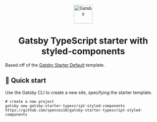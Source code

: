 <p align="center">
  <a href="https://www.gatsbyjs.org">
    <img alt="Gatsby" src="https://www.gatsbyjs.com/Gatsby-Monogram.svg" width="60" />
  </a>
</p>
<h1 align="center">
  Gatsby TypeScript starter with styled-components
</h1>

Based off of the [Gatsby Starter Default] template.

## 🚀 Quick start

Use the Gatsby CLI to create a new site, specifying the starter
template.

```shell
# create a new project
gatsby new gatsby-starter-typescript-styled-components https://github.com/spences10/gatsby-starter-typescript-styled-components
```

<!-- Links -->

[gatsby starter default]:
  https://github.com/gatsbyjs/gatsby-starter-default
